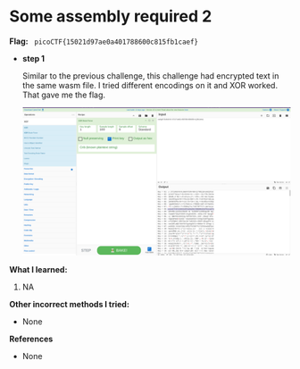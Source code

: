 # Some assembly required 2

**Flag:** ` picoCTF{15021d97ae0a401788600c815fb1caef}`

- **step 1**

    Similar to the previous challenge, this challenge had encrypted text in the same wasm file. I tried different encodings on it and XOR worked. That gave me the flag.

    ![alt text](../../_images/image6.png)

**What I learned:**

1. NA

**Other incorrect methods I tried:**

- None

**References**

- None

